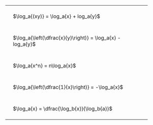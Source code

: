 ---
---

<style type="text/css">
#T_efb70 th.col_heading {
  text-align: left;
  font-size: 1em;
}
#T_efb70 td {
  text-align: left;
  font-size: 1em;
  padding: 1.5em;
}
#T_efb70_row0_col0, #T_efb70_row1_col0, #T_efb70_row2_col0, #T_efb70_row3_col0, #T_efb70_row4_col0 {
  width: 400px;
  white-space: pre-wrap;
}
</style>
<table id="T_efb70">
  <thead>
  </thead>
  <tbody>
    <tr>
      <td id="T_efb70_row0_col0" class="data row0 col0" >$\log_a{(xy)} = \log_a{x} + log_a{y}$</td>
    </tr>
    <tr>
      <td id="T_efb70_row1_col0" class="data row1 col0" >$\log_a{\left(\dfrac{x}{y}\right)} = \log_a{x} - log_a{y}$</td>
    </tr>
    <tr>
      <td id="T_efb70_row2_col0" class="data row2 col0" >$\log_a{x^n} = n\log_a{x}$</td>
    </tr>
    <tr>
      <td id="T_efb70_row3_col0" class="data row3 col0" >$\log_a{\left(\dfrac{1}{x}\right)} = -\log_a{x}$</td>
    </tr>
    <tr>
      <td id="T_efb70_row4_col0" class="data row4 col0" >$\log_a{x} = \dfrac{\log_b{x}}{\log_b{a}}$</td>
    </tr>
  </tbody>
</table>
